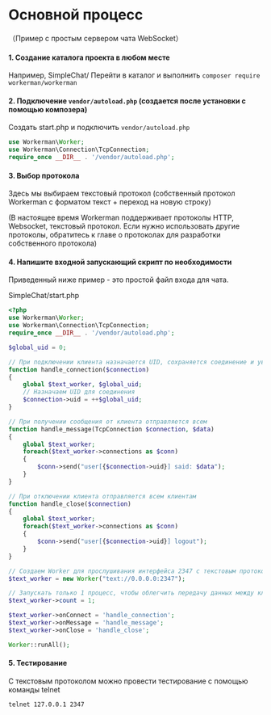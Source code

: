 # Основной процесс
（Пример с простым сервером чата WebSocket）

#### 1. Создание каталога проекта в любом месте 
Например, SimpleChat/
Перейти в каталог и выполнить `composer require workerman/workerman`

#### 2. Подключение `vendor/autoload.php` (создается после установки с помощью композера)
Создать start.php и подключить `vendor/autoload.php`
```php
use Workerman\Worker;
use Workerman\Connection\TcpConnection;
require_once __DIR__ . '/vendor/autoload.php';
```

#### 3. Выбор протокола
Здесь мы выбираем текстовый протокол (собственный протокол Workerman с форматом текст + переход на новую строку)

(В настоящее время Workerman поддерживает протоколы HTTP, Websocket, текстовый протокол. Если нужно использовать другие протоколы, обратитесь к главе о протоколах для разработки собственного протокола)

#### 4. Напишите входной запускающий скрипт по необходимости
Приведенный ниже пример - это простой файл входа для чата.

SimpleChat/start.php
```php
<?php
use Workerman\Worker;
use Workerman\Connection\TcpConnection;
require_once __DIR__ . '/vendor/autoload.php';

$global_uid = 0;

// При подключении клиента назначается UID, сохраняется соединение и уведомляются все клиенты
function handle_connection($connection)
{
    global $text_worker, $global_uid;
    // Назначаем UID для соединения
    $connection->uid = ++$global_uid;
}

// При получении сообщения от клиента отправляется всем
function handle_message(TcpConnection $connection, $data)
{
    global $text_worker;
    foreach($text_worker->connections as $conn)
    {
        $conn->send("user[{$connection->uid}] said: $data");
    }
}

// При отключении клиента отправляется всем клиентам
function handle_close($connection)
{
    global $text_worker;
    foreach($text_worker->connections as $conn)
    {
        $conn->send("user[{$connection->uid}] logout");
    }
}

// Создаем Worker для прослушивания интерфейса 2347 с текстовым протоколом
$text_worker = new Worker("text://0.0.0.0:2347");

// Запускать только 1 процесс, чтобы облегчить передачу данных между клиентами
$text_worker->count = 1;

$text_worker->onConnect = 'handle_connection';
$text_worker->onMessage = 'handle_message';
$text_worker->onClose = 'handle_close';

Worker::runAll();
```

#### 5. Тестирование
С текстовым протоколом можно провести тестирование с помощью команды telnet
```shell
telnet 127.0.0.1 2347
```
